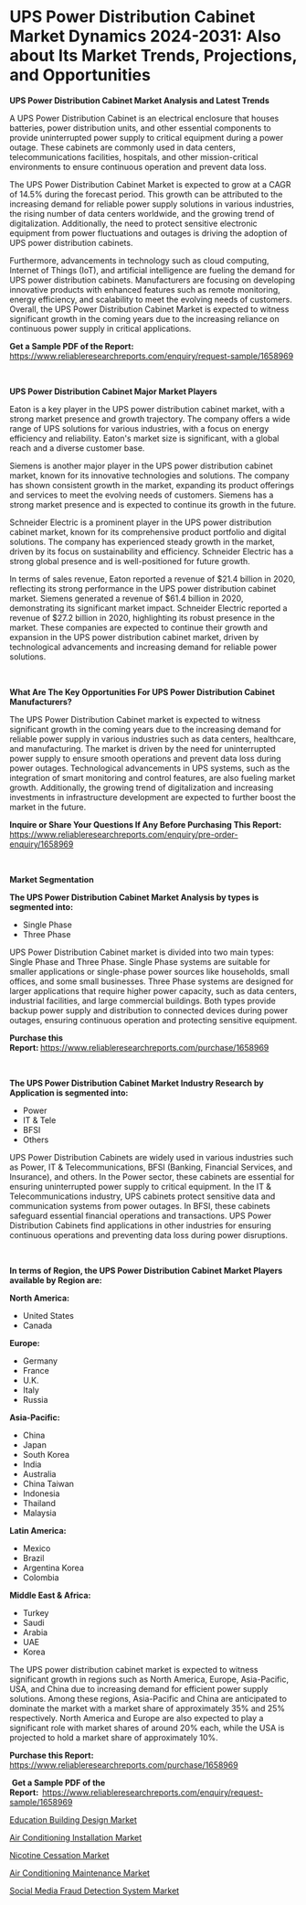<p><h1>UPS Power Distribution Cabinet Market Dynamics 2024-2031: Also about Its Market Trends, Projections, and Opportunities</h1></p><p><strong>UPS Power Distribution Cabinet Market Analysis and Latest Trends</strong></p>
<p><p>A UPS Power Distribution Cabinet is an electrical enclosure that houses batteries, power distribution units, and other essential components to provide uninterrupted power supply to critical equipment during a power outage. These cabinets are commonly used in data centers, telecommunications facilities, hospitals, and other mission-critical environments to ensure continuous operation and prevent data loss.</p><p>The UPS Power Distribution Cabinet Market is expected to grow at a CAGR of 14.5% during the forecast period. This growth can be attributed to the increasing demand for reliable power supply solutions in various industries, the rising number of data centers worldwide, and the growing trend of digitalization. Additionally, the need to protect sensitive electronic equipment from power fluctuations and outages is driving the adoption of UPS power distribution cabinets.</p><p>Furthermore, advancements in technology such as cloud computing, Internet of Things (IoT), and artificial intelligence are fueling the demand for UPS power distribution cabinets. Manufacturers are focusing on developing innovative products with enhanced features such as remote monitoring, energy efficiency, and scalability to meet the evolving needs of customers. Overall, the UPS Power Distribution Cabinet Market is expected to witness significant growth in the coming years due to the increasing reliance on continuous power supply in critical applications.</p></p>
<p><strong>Get a Sample PDF of the Report:&nbsp;</strong> <a href="https://www.reliableresearchreports.com/enquiry/request-sample/1658969">https://www.reliableresearchreports.com/enquiry/request-sample/1658969</a></p>
<p>&nbsp;</p>
<p><strong>UPS Power Distribution Cabinet Major Market Players</strong></p>
<p><p>Eaton is a key player in the UPS power distribution cabinet market, with a strong market presence and growth trajectory. The company offers a wide range of UPS solutions for various industries, with a focus on energy efficiency and reliability. Eaton's market size is significant, with a global reach and a diverse customer base.</p><p>Siemens is another major player in the UPS power distribution cabinet market, known for its innovative technologies and solutions. The company has shown consistent growth in the market, expanding its product offerings and services to meet the evolving needs of customers. Siemens has a strong market presence and is expected to continue its growth in the future.</p><p>Schneider Electric is a prominent player in the UPS power distribution cabinet market, known for its comprehensive product portfolio and digital solutions. The company has experienced steady growth in the market, driven by its focus on sustainability and efficiency. Schneider Electric has a strong global presence and is well-positioned for future growth.</p><p>In terms of sales revenue, Eaton reported a revenue of $21.4 billion in 2020, reflecting its strong performance in the UPS power distribution cabinet market. Siemens generated a revenue of $61.4 billion in 2020, demonstrating its significant market impact. Schneider Electric reported a revenue of $27.2 billion in 2020, highlighting its robust presence in the market. These companies are expected to continue their growth and expansion in the UPS power distribution cabinet market, driven by technological advancements and increasing demand for reliable power solutions.</p></p>
<p>&nbsp;</p>
<p><strong>What Are The Key Opportunities For UPS Power Distribution Cabinet Manufacturers?</strong></p>
<p><p>The UPS Power Distribution Cabinet market is expected to witness significant growth in the coming years due to the increasing demand for reliable power supply in various industries such as data centers, healthcare, and manufacturing. The market is driven by the need for uninterrupted power supply to ensure smooth operations and prevent data loss during power outages. Technological advancements in UPS systems, such as the integration of smart monitoring and control features, are also fueling market growth. Additionally, the growing trend of digitalization and increasing investments in infrastructure development are expected to further boost the market in the future.</p></p>
<p><strong>Inquire or Share Your Questions If Any Before Purchasing This Report:</strong> <a href="https://www.reliableresearchreports.com/enquiry/pre-order-enquiry/1658969">https://www.reliableresearchreports.com/enquiry/pre-order-enquiry/1658969</a></p>
<p>&nbsp;</p>
<p><strong>Market Segmentation</strong></p>
<p><strong>The UPS Power Distribution Cabinet Market Analysis by types is segmented into:</strong></p>
<p><ul><li>Single Phase</li><li>Three Phase</li></ul></p>
<p><p>UPS Power Distribution Cabinet market is divided into two main types: Single Phase and Three Phase. Single Phase systems are suitable for smaller applications or single-phase power sources like households, small offices, and some small businesses. Three Phase systems are designed for larger applications that require higher power capacity, such as data centers, industrial facilities, and large commercial buildings. Both types provide backup power supply and distribution to connected devices during power outages, ensuring continuous operation and protecting sensitive equipment.</p></p>
<p><strong>Purchase this Report:&nbsp;</strong><a href="https://www.reliableresearchreports.com/purchase/1658969">https://www.reliableresearchreports.com/purchase/1658969</a></p>
<p>&nbsp;</p>
<p><strong>The UPS Power Distribution Cabinet Market Industry Research by Application is segmented into:</strong></p>
<p><ul><li>Power</li><li>IT & Tele</li><li>BFSI</li><li>Others</li></ul></p>
<p><p>UPS Power Distribution Cabinets are widely used in various industries such as Power, IT & Telecommunications, BFSI (Banking, Financial Services, and Insurance), and others. In the Power sector, these cabinets are essential for ensuring uninterrupted power supply to critical equipment. In the IT & Telecommunications industry, UPS cabinets protect sensitive data and communication systems from power outages. In BFSI, these cabinets safeguard essential financial operations and transactions. UPS Power Distribution Cabinets find applications in other industries for ensuring continuous operations and preventing data loss during power disruptions.</p></p>
<p>&nbsp;</p>
<p><strong>In terms of Region, the UPS Power Distribution Cabinet Market Players available by Region are:</strong></p>
<p>
    <p> <strong> North America: </strong>
        <ul>
            <li>United States</li>
            <li>Canada</li>
        </ul>
        </p> 
    <p> <strong> Europe: </strong>
        <ul>
            <li>Germany</li>
            <li>France</li>
            <li>U.K.</li>
            <li>Italy</li>
            <li>Russia</li>
        </ul>
        </p> 
    <p> <strong> Asia-Pacific: </strong>
        <ul>
            <li>China</li>
            <li>Japan</li>
            <li>South Korea</li>
            <li>India</li>
            <li>Australia</li>
            <li>China Taiwan</li>
            <li>Indonesia</li>
            <li>Thailand</li>
            <li>Malaysia</li>
        </ul>
        </p> 
    <p> <strong> Latin America: </strong>
        <ul>
            <li>Mexico</li>
            <li>Brazil</li>
            <li>Argentina Korea</li>
            <li>Colombia</li>
        </ul>
        </p> 
    <p> <strong> Middle East & Africa: </strong>
        <ul>
            <li>Turkey</li>
            <li>Saudi</li>
            <li>Arabia</li>
            <li>UAE</li>
            <li>Korea</li>
        </ul>
    </p>
    </p>
<p><p>The UPS power distribution cabinet market is expected to witness significant growth in regions such as North America, Europe, Asia-Pacific, USA, and China due to increasing demand for efficient power supply solutions. Among these regions, Asia-Pacific and China are anticipated to dominate the market with a market share of approximately 35% and 25% respectively. North America and Europe are also expected to play a significant role with market shares of around 20% each, while the USA is projected to hold a market share of approximately 10%.</p></p>
<p><strong>Purchase this Report: </strong><a href="https://www.reliableresearchreports.com/purchase/1658969">https://www.reliableresearchreports.com/purchase/1658969</a></p>
<p>&nbsp;<strong>Get a Sample PDF of the Report:&nbsp;&nbsp;</strong><a href="https://www.reliableresearchreports.com/enquiry/request-sample/1658969">https://www.reliableresearchreports.com/enquiry/request-sample/1658969</a></p>
<p><strong></strong></p>
<p><p><a href="https://medium.com/@v27092023/education-building-design-market-size-reveals-the-best-marketing-channels-in-global-industry-0fcba7f94e92">Education Building Design Market</a></p><p><a href="https://medium.com/@gaberaynor54567/air-conditioning-installation-market-size-market-outlook-and-market-forecast-2024-to-2031-8084adb6bb63">Air Conditioning Installation Market</a></p><p><a href="https://github.com/shotows/Market-Research-Report-List-1/blob/main/nicotine-cessation-market.md">Nicotine Cessation Market</a></p><p><a href="https://medium.com/@gaberaynor54567/air-conditioning-maintenance-market-insight-market-trends-growth-forecasted-from-2024-to-2031-0a4928f2a307">Air Conditioning Maintenance Market</a></p><p><a href="https://github.com/beatblasta/Market-Research-Report-List-2/blob/main/social-media-fraud-detection-system-market.md">Social Media Fraud Detection System Market</a></p></p>